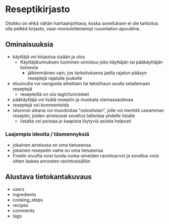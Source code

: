 # Reseptikirjasto
Otsikko on ehkä vähän harhaanjohtava, koska sovelluksen ei ole tarkoitus olla pelkkä kirjasto, vaan moniulotteisempi ruuonlaiton apuväline.

## Ominaisuuksia
- käyttäjä voi kirjautua sisään ja ulos
  - Käyttäjätunnuksen luominen onnistuu joko käyttäjän tai pääkäyttäjän toimesta
    - jälkimmäinen vain, jos tarkoituksena jaella rajatun pääsyn reseptejä rajatulle joukolle
- etusivulta voi navigoida aiheittain tai tekstihaun avulla selailemaan reseptejä
  - resepteillä on siis tagit/tunnisteet
- pääkäyttäjä voi lisätä reseptin ja muokata olemassaolevaa
- reseptejä voi kommentoida
- istunnon aikana voi muodostaa "ostoslistan", jolle voi merkitä useamman reseptin, joiden aineisosat sovellus tallentaa yhdelle listalle
  - listalta voi poistaa jo kaapista löytyviä asioita helposti

### Laajempia ideoita / täsmennyksiä
- jokainen aineisosa on oma tietueensa
- jokainen resepetin vaihe on oma tietueensa
- Finelin sivuilta voisi tuoda ruoka-aineiden ravintoarvot ja sovellus voisi sitten laskea annosten ravintosisällön

## Alustava tietokantakuvaus
- users
- ingredients
- cooking_steps
- recipes
- comments
- tags
